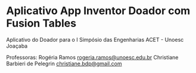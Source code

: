 # Aplicativo App Inventor Doador com Fusion Tables
Aplicativo do Doador para o I Simpósio das Engenharias ACET - Unoesc Joaçaba

Professoras: 
Rogéria Ramos rogeria.ramos@unoesc.edu.br
Christiane Barbieri de Pelegrin christiane.bdp@gmail.com
